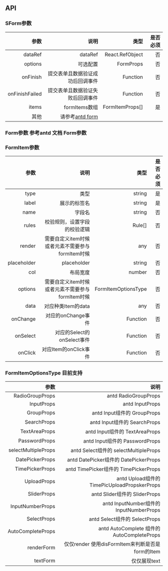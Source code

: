 ## API

### SForm参数

|           参数 |                             说明 |                          类型 | 是否必须 |
| -------------: | -------------------------------: | ----------------------------: | -------: |
|        dataRef |                          dataRef | React.RefObject<FormInstance> |       否 |
|        options |                         可选配置 |                     FormProps |       否 |
|       onFinish | 提交表单且数据验证成功后回调事件 |                      Function |       否 |
| onFinishFailed | 提交表单且数据验证失败后回调事件 |                      Function |       否 |
|          items |                    formItems数组 |               FormItemProps[] |       是 |
|其他    | 请参考[antd form](https://ant.design/components/form-cn/)

### Form参数 参考antd 文档 Form参数

### FormItem参数

|        参数 |                                             说明 |                类型 | 是否必须 |
| ----------: | -----------------------------------------------: | ------------------: | -------: |
|        type |                                             类型 |              string |       是 |
|       label |                                     展示的标签名 |              string |       是 |
|        name |                                           字段名 |              string |       否 |
|       rules |                     校验规则，设置字段的校验逻辑 |              Rule[] |       否 |
|      render | 需要自定义item时候或者元素不需要参与formItem时候 |                 any |       否 |
| placeholder |                                      placeholder |              string |       否 |
|         col |                                         布局宽度 |              number |       否 |
|     options | 需要自定义item时候或者元素不需要参与formItem时候 | FormItemOptionsType |       否 |
|        data |                               对应种类Item的data |                 any |       否 |
|    onChange |                               对应的onChange事件 |            Function |       否 |
|    onSelect |                       对应的Select的onSelect事件 |            Function |       否 |
|     onClick |                            对应Item的onClick事件 |            Function |       否 |

### FormItemOptionsType 目前支持

|                参数 |                                             说明 |
| ------------------: | -----------------------------------------------: |
|     RadioGroupProps |                             antd RadioGroupProps |
|          InputProps |                                  antd InputProps |
|          GroupProps |                      antd Input组件的 GroupProps |
|         SearchProps |                     antd Input组件的 SearchProps |
|       TextAreaProps |                   antd Input组件的 TextAreaProps |
|       PasswordProps |                   antd Input组件的 PasswordProps |
| selectMultipleProps |            antd Select组件的 selectMultipleProps |
|     DatePickerProps |            antd DatePicker组件的 DatePickerProps |
|     TimePickerProps |            antd TimePicker组件的 TimePickerProps |
|         UploadProps |     antd Upload组件的 TimePicUploadPropskerProps |
|         SliderProps |                    antd Slider组件的 SliderProps |
|    InputNumberProps |          antd InputNumber组件的 InputNumberProps |
|         SelectProps |                    antd Select组件的 SelectProps |
|   AutoCompleteProps |       antd AutoComplete 组件的 AutoCompleteProps |
|          renderForm | 仅仅render 使用disFormItem来判断是否是form的Item |
|            textForm |                                     仅仅展现text |
